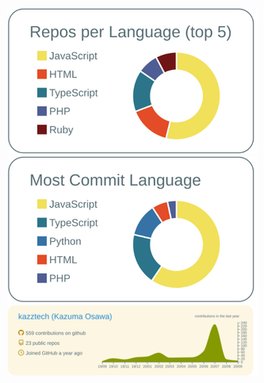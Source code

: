 [![](https://raw.githubusercontent.com/kazztech/kazztech/master/profile-summary-card-output/default/1-repos-per-language.svg)](https://github.com/vn7n24fzkq/github-profile-summary-cards)
[![](https://raw.githubusercontent.com/kazztech/kazztech/master/profile-summary-card-output/default/2-most-commit-language.svg)](https://github.com/vn7n24fzkq/github-profile-summary-cards)
[![](https://raw.githubusercontent.com/kazztech/kazztech/master/profile-summary-card-output/solarized/0-profile-details.svg)](https://github.com/vn7n24fzkq/github-profile-summary-cards)
